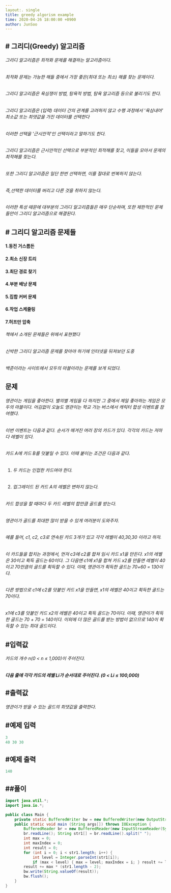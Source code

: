 ```yaml
---
layout:. single
title: greedy algorism example
time: 2020-04-26 18:00:00 +0900
author: JunSoo
---
```




## # 그리디(Greedy) 알고리즘

###### 그리디 알고리즘은 최적화 문제를 해결하는 알고리즘이다.

###### 최적화 문제는 가능한 해들 중에서 가장 좋은(최대 또는 최소) 해를 찾는 문제이다. 

###### 그리디 알고리즘은 욕심쟁이 방법, 탐욕적 방법, 탐욕 알고리즘 등으로 불리기도 한다.

###### 그리디 알고리즘은 (입력) 데이터 간의 관계를 고려하지 않고 수행 과정에서 '욕심내어' 최소값 또는 최댓값을 가진 데이터를 선택한다

###### 이러한 선택을 '근시안적'인 선택이라고 말하기도 한다. 

###### 그리디 알고리즘은 근시안적인 선택으로 부분적인 최적해를 찾고, 이들을 모아서 문제의 최적해를 찾는다.

###### 또한 그리디 알고리즘은 일단 한번 선택하면, 이를 절대로 번복하지 않는다.

###### 즉,선택한 데이터를 버리고 다른 것을 취하지 않는다.

###### 이러한  특성 때문에 대부분의 그리디 알고리즘들은 매우 단순하며, 또한 제한적인 문제들만이 그리디 알고리즘으로 해결된다.



## # 그리디 알고리즘 문제들

#### 1.동전 거스름돈

#### 2.최소 신장 트리

#### 3.최단 경로 찾기

#### 4.부분 배낭 문제

#### 5.집합 커버 문제

#### 6.작업 스케줄링

#### 7.허프만 압축



###### 책에서 소개된 문제들은 위에서 표현했다

###### 신박한 그리디 알고리즘 문제를 찾아야 하기에 인터넷을 뒤져보던 도중 

###### 백준이라는 사이트에서 모두의 마블이라는 문제를 보게 되었다.



## 문제

###### 영관이는 게임을 좋아한다. 별의별 게임을 다 하지만 그 중에서 제일 좋아하는 게임은 모두의 마블이다. 어김없이 오늘도 영관이는 학교 가는 버스에서 캐릭터 합성 이벤트를 참여했다.

###### 이번 이벤트는 다음과 같다. 순서가 매겨진 여러 장의 카드가 있다. 각각의 카드는 저마다 레벨이 있다.

###### 카드 A에 카드 B를 덧붙일 수 있다. 이때 붙이는 조건은 다음과 같다.

1. ###### 두 카드는 인접한 카드여야 한다.

2. ###### 업그레이드 된 카드 A의 레벨은 변하지 않는다.

###### 카드 합성을 할 때마다 두 카드 레벨의 합만큼 골드를 받는다.

###### 영관이가 골드를 최대한 많이 받을 수 있게 여러분이 도와주자.

###### 예를 들어, c1, c2, c3로 연속된 카드 3개가 있고 각각 레벨이 40,30,30 이라고 하자.

###### 이 카드들을 합치는 과정에서, 먼저 c3에 c2를 합쳐 임시 카드 x1을 만든다. x1의 레벨은 30이고 획득 골드는 60이다. 그 다음엔 c1에 x1을 합쳐 카드 x2를 만들면 레벨이 40이고 70만큼의 골드를 획득할 수 있다. 이때, 영관이가 획득한 골드는 70+60 = 130이다.

###### 다른 방법으로 c1에 c2를 덧붙인 카드 x1을 만들면, x1의 레벨은 40이고 획득한 골드는 70이다.

###### x1에 c3를 덧붙인 카드 x2의 레벨은 40이고 획득 골드는 70이다. 이때, 영관이가 획득한 골드는 70 + 70 = 140이다. 이외에 더 많은 골드를 받는 방법이 없으므로 140이 획득할 수 있는 최대 골드이다.



## #입력값

###### 카드의 개수 n(0 < n ≤ 1,000)이 주어진다.

##### 다음 줄에 각각 카드의 레벨 Li가 순서대로 주어진다. (0 < Li ≤ 100,000)





## #출력값

###### 영관이가 받을 수 있는 골드의 최댓값을 출력한다.





## #예제 입력

```java
3
40 30 30
```





## #예제 출력

```java
140
```





## ##풀이

```java
import java.util.*; 
import java.io.*; 

public class Main {
	private static BufferedWriter bw = new BufferedWriter(new OutputStreamWriter(System.out));
    public static void main (String args[]) throws IOException { 
        BufferedReader br = new BufferedReader(new InputStreamReader(System.in)); 
        br.readLine(); String str1[] = br.readLine().split(" "); 
        int max = 0; 
        int maxIndex = 0; 
        int result = 0; 
        for (int i = 0; i < str1.length; i++) { 
            int level = Integer.parseInt(str1[i]); 
            if (max < level) { max = level; maxIndex = i; } result += level; } 
        result += max * (str1.length - 2); 
        bw.write(String.valueOf(result)); 
        bw.flush(); 
    } 
}

```





